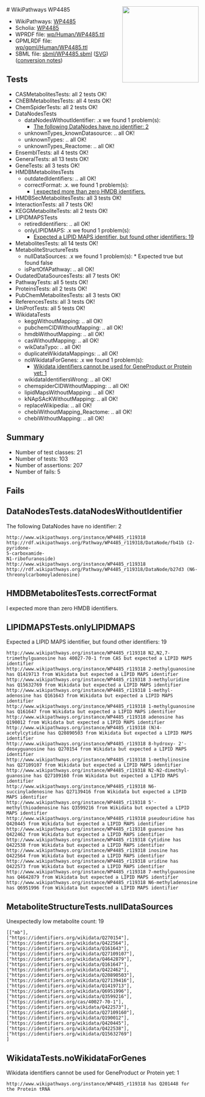 <img style="float: right; width: 200px" src="../logo.png" />
# WikiPathways WP4485

* WikiPathways: [WP4485](https://identifiers.org/wikipathways:WP4485)
* Scholia: [WP4485](https://scholia.toolforge.org/wikipathways/WP4485)
* WPRDF file: [wp/Human/WP4485.ttl](../wp/Human/WP4485.ttl)
* GPMLRDF file: [wp/gpml/Human/WP4485.ttl](../wp/gpml/Human/WP4485.ttl)
* SBML file: [sbml/WP4485.sbml](../sbml/WP4485.sbml) ([SVG](../sbml/WP4485.svg)) ([conversion notes](../sbml/WP4485.txt))

## Tests
* CASMetabolitesTests: all 2 tests OK!
* ChEBIMetabolitesTests: all 4 tests OK!
* ChemSpiderTests: all 2 tests OK!
* DataNodesTests
    * dataNodesWithoutIdentifier: .x we found 1 problem(s):
        * [The following DataNodes have no identifier: 2](#d2d32fa1)
    * unknownTypes_knownDatasource: .. all OK!
    * unknownTypes: .. all OK!
    * unknownTypes_Reactome: .. all OK!
* EnsemblTests: all 4 tests OK!
* GeneralTests: all 13 tests OK!
* GeneTests: all 3 tests OK!
* HMDBMetabolitesTests
    * outdatedIdentifiers: .. all OK!
    * correctFormat: .x. we found 1 problem(s):
        * [I expected more than zero HMDB identifiers.](#ad154c1e)
* HMDBSecMetabolitesTests: all 3 tests OK!
* InteractionTests: all 7 tests OK!
* KEGGMetaboliteTests: all 2 tests OK!
* LIPIDMAPSTests
    * retiredIdentifiers: .. all OK!
    * onlyLIPIDMAPS: .x we found 1 problem(s):
        * [Expected a LIPID MAPS identifier, but found other identifiers: 19](#d0bfb681)
* MetabolitesTests: all 14 tests OK!
* MetaboliteStructureTests
    * nullDataSources: .x we found 1 problem(s):
            * Expected true but found false
    * isPartOfAPathway: .. all OK!
* OudatedDataSourcesTests: all 7 tests OK!
* PathwayTests: all 5 tests OK!
* ProteinsTests: all 2 tests OK!
* PubChemMetabolitesTests: all 3 tests OK!
* ReferencesTests: all 3 tests OK!
* UniProtTests: all 5 tests OK!
* WikidataTests
    * keggWithoutMapping: .. all OK!
    * pubchemCIDWithoutMapping: .. all OK!
    * hmdbWithoutMapping: .. all OK!
    * casWithoutMapping: .. all OK!
    * wikDataTypo: .. all OK!
    * duplicateWikidataMappings: .. all OK!
    * noWikidataForGenes: .x we found 1 problem(s):
        * [Wikidata identifiers cannot be used for GeneProduct or Protein yet: 1](#30bb9a02)
    * wikidataIdentifiersWrong: .. all OK!
    * chemspiderCIDWithoutMapping: .. all OK!
    * lipidMapsWithoutMapping: .. all OK!
    * kNApSAcKWithoutMapping: .. all OK!
    * replaceWikipedia: .. all OK!
    * chebiWithoutMapping_Reactome: .. all OK!
    * chebiWithoutMapping: .. all OK!


## Summary

* Number of test classes: 21
* Number of tests: 103
* Number of assertions: 207
* Number of fails: 5

## Fails

<a name="d2d32fa1" />

## DataNodesTests.dataNodesWithoutIdentifier

The following DataNodes have no identifier: 2
```
http://www.wikipathways.org/instance/WP4485_r119318 http://rdf.wikipathways.org/Pathway/WP4485_r119318/DataNode/fb41b (2-pyridone-
5-carboxamide-
N1-ribofuranoside)
http://www.wikipathways.org/instance/WP4485_r119318 http://rdf.wikipathways.org/Pathway/WP4485_r119318/DataNode/b27d3 (N6-threonylcarbomoyladenosine)
```

<a name="ad154c1e" />

## HMDBMetabolitesTests.correctFormat

I expected more than zero HMDB identifiers.
<a name="d0bfb681" />

## LIPIDMAPSTests.onlyLIPIDMAPS

Expected a LIPID MAPS identifier, but found other identifiers: 19
```
http://www.wikipathways.org/instance/WP4485_r119318 N2,N2,7-trimethylguanosine has 40027-70-1 from CAS but expected a LIPID MAPS identifier
http://www.wikipathways.org/instance/WP4485_r119318 2-methylguanosine has Q1419713 from Wikidata but expected a LIPID MAPS identifier
http://www.wikipathways.org/instance/WP4485_r119318 3-methyluridine has Q15632769 from Wikidata but expected a LIPID MAPS identifier
http://www.wikipathways.org/instance/WP4485_r119318 1-methyl- adenosine has Q161643 from Wikidata but expected a LIPID MAPS identifier
http://www.wikipathways.org/instance/WP4485_r119318 1-methylguanosine has Q161647 from Wikidata but expected a LIPID MAPS identifier
http://www.wikipathways.org/instance/WP4485_r119318 adenosine has Q190012 from Wikidata but expected a LIPID MAPS identifier
http://www.wikipathways.org/instance/WP4485_r119318 (N)4-acetylcytidine has Q20890503 from Wikidata but expected a LIPID MAPS identifier
http://www.wikipathways.org/instance/WP4485_r119318 8-hydroxy- 2'-deoxyguanosine has Q270154 from Wikidata but expected a LIPID MAPS identifier
http://www.wikipathways.org/instance/WP4485_r119318 1-methylinosine has Q27109107 from Wikidata but expected a LIPID MAPS identifier
http://www.wikipathways.org/instance/WP4485_r119318 N2-N2-dimethyl- guanosine has Q27109160 from Wikidata but expected a LIPID MAPS identifier
http://www.wikipathways.org/instance/WP4485_r119318 N6-succinyladenosine has Q27139416 from Wikidata but expected a LIPID MAPS identifier
http://www.wikipathways.org/instance/WP4485_r119318 5'-methylthioadenosine has Q3599216 from Wikidata but expected a LIPID MAPS identifier
http://www.wikipathways.org/instance/WP4485_r119318 pseudouridine has Q420445 from Wikidata but expected a LIPID MAPS identifier
http://www.wikipathways.org/instance/WP4485_r119318 guanosine has Q422462 from Wikidata but expected a LIPID MAPS identifier
http://www.wikipathways.org/instance/WP4485_r119318 Cytidine has Q422538 from Wikidata but expected a LIPID MAPS identifier
http://www.wikipathways.org/instance/WP4485_r119318 inosine has Q422564 from Wikidata but expected a LIPID MAPS identifier
http://www.wikipathways.org/instance/WP4485_r119318 uridine has Q422573 from Wikidata but expected a LIPID MAPS identifier
http://www.wikipathways.org/instance/WP4485_r119318 7-methylguanosine has Q4642879 from Wikidata but expected a LIPID MAPS identifier
http://www.wikipathways.org/instance/WP4485_r119318 N6-methyladenosine has Q6951996 from Wikidata but expected a LIPID MAPS identifier
```

<a name="91904192" />

## MetaboliteStructureTests.nullDataSources

Unexpectedly low metabolite count: 19
```
[["mb"],
["https://identifiers.org/wikidata/Q270154"],
["https://identifiers.org/wikidata/Q422564"],
["https://identifiers.org/wikidata/Q161643"],
["https://identifiers.org/wikidata/Q27109107"],
["https://identifiers.org/wikidata/Q4642879"],
["https://identifiers.org/wikidata/Q161647"],
["https://identifiers.org/wikidata/Q422462"],
["https://identifiers.org/wikidata/Q20890503"],
["https://identifiers.org/wikidata/Q27139416"],
["https://identifiers.org/wikidata/Q1419713"],
["https://identifiers.org/wikidata/Q6951996"],
["https://identifiers.org/wikidata/Q3599216"],
["https://identifiers.org/cas/40027-70-1"],
["https://identifiers.org/wikidata/Q422573"],
["https://identifiers.org/wikidata/Q27109160"],
["https://identifiers.org/wikidata/Q190012"],
["https://identifiers.org/wikidata/Q420445"],
["https://identifiers.org/wikidata/Q422538"],
["https://identifiers.org/wikidata/Q15632769"]
]
```

<a name="30bb9a02" />

## WikidataTests.noWikidataForGenes

Wikidata identifiers cannot be used for GeneProduct or Protein yet: 1
```
http://www.wikipathways.org/instance/WP4485_r119318 has Q201448 for the Protein tRNA
```

